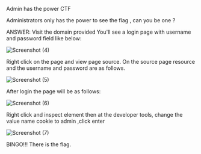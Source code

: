  
Admin has the power CTF


Administrators only has the power to see the flag , can you be one ?



ANSWER:
Visit the domain provided
You'll see a login page with username and password field  like below:

![Screenshot (4)](https://user-images.githubusercontent.com/59394569/110736141-31cb7c80-823c-11eb-89c9-8206a2e18205.png)

Right click on the page and view page source.
On the source page resource and the username  and password are as follows.

![Screenshot (5)](https://user-images.githubusercontent.com/59394569/110736544-e5347100-823c-11eb-8cd7-f402d69e4e96.png)

After login the page will be as follows: 

![Screenshot (6)](https://user-images.githubusercontent.com/59394569/110736774-48be9e80-823d-11eb-8605-518e66c7114a.png)

Right click and inspect element then at the developer tools, change the value name cookie to admin ,click enter



![Screenshot (7)](https://user-images.githubusercontent.com/59394569/110737506-8c65d800-823e-11eb-879e-1c18df84974c.png)



BINGO!!! There is the flag.


